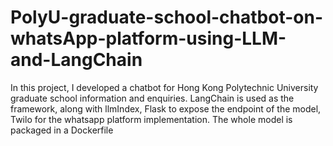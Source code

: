 # PolyU-graduate-school-chatbot-on-whatsApp-platform-using-LLM-and-LangChain
In this project, I developed a chatbot for Hong Kong Polytechnic University graduate school information and enquiries. LangChain is used as the framework, along with llmIndex, Flask to expose the endpoint of the model, Twilo for the whatsapp platform implementation. The whole model is packaged in a Dockerfile 

